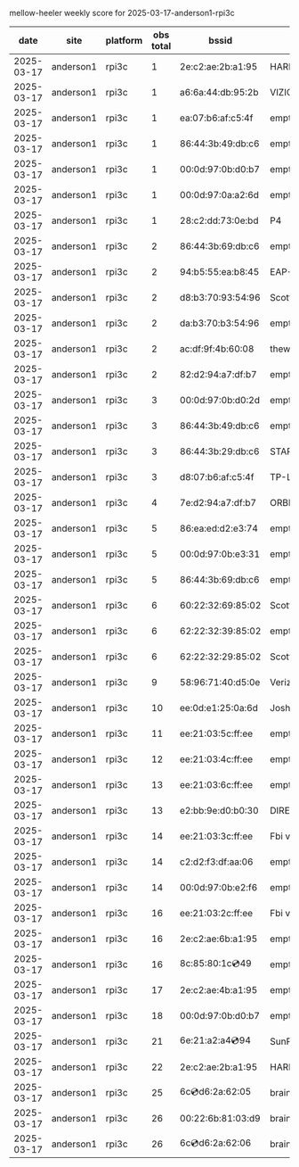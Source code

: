 mellow-heeler weekly score for 2025-03-17-anderson1-rpi3c

|date|site|platform|obs total|bssid|ssid|
|--|--|--|--|--|--|
|2025-03-17|anderson1|rpi3c|1|2e:c2:ae:2b:a1:95|HARMON|
|2025-03-17|anderson1|rpi3c|1|a6:6a:44:db:95:2b|VIZIOCastAudio4426|
|2025-03-17|anderson1|rpi3c|1|ea:07:b6:af:c5:4f|empty_ssid|
|2025-03-17|anderson1|rpi3c|1|86:44:3b:49:db:c6|empty_ssid|
|2025-03-17|anderson1|rpi3c|1|00:0d:97:0b:d0:b7|empty_ssid|
|2025-03-17|anderson1|rpi3c|1|00:0d:97:0a:a2:6d|empty_ssid|
|2025-03-17|anderson1|rpi3c|1|28:c2:dd:73:0e:bd|P4|
|2025-03-17|anderson1|rpi3c|2|86:44:3b:69:db:c6|empty_ssid|
|2025-03-17|anderson1|rpi3c|2|94:b5:55:ea:b8:45|EAP-7D752|
|2025-03-17|anderson1|rpi3c|2|d8:b3:70:93:54:96|Scott WiFi|
|2025-03-17|anderson1|rpi3c|2|da:b3:70:b3:54:96|empty_ssid|
|2025-03-17|anderson1|rpi3c|2|ac:df:9f:4b:60:08|theweef|
|2025-03-17|anderson1|rpi3c|2|82:d2:94:a7:df:b7|empty_ssid|
|2025-03-17|anderson1|rpi3c|3|00:0d:97:0b:d0:2d|empty_ssid|
|2025-03-17|anderson1|rpi3c|3|86:44:3b:49:db:c6|empty_ssid|
|2025-03-17|anderson1|rpi3c|3|86:44:3b:29:db:c6|STARLORD|
|2025-03-17|anderson1|rpi3c|3|d8:07:b6:af:c5:4f|TP-Link_C54F|
|2025-03-17|anderson1|rpi3c|4|7e:d2:94:a7:df:b7|ORBI67|
|2025-03-17|anderson1|rpi3c|5|86:ea:ed:d2:e3:74|empty_ssid|
|2025-03-17|anderson1|rpi3c|5|00:0d:97:0b:e3:31|empty_ssid|
|2025-03-17|anderson1|rpi3c|5|86:44:3b:69:db:c6|empty_ssid|
|2025-03-17|anderson1|rpi3c|6|60:22:32:69:85:02|Scott WiFi|
|2025-03-17|anderson1|rpi3c|6|62:22:32:39:85:02|empty_ssid|
|2025-03-17|anderson1|rpi3c|6|62:22:32:29:85:02|Scott IoT Wifi|
|2025-03-17|anderson1|rpi3c|9|58:96:71:40:d5:0e|Verizon_SLMG6B|
|2025-03-17|anderson1|rpi3c|10|ee:0d:e1:25:0a:6d|JoshLily|
|2025-03-17|anderson1|rpi3c|11|ee:21:03:5c:ff:ee|empty_ssid|
|2025-03-17|anderson1|rpi3c|12|ee:21:03:4c:ff:ee|empty_ssid|
|2025-03-17|anderson1|rpi3c|13|ee:21:03:6c:ff:ee|empty_ssid|
|2025-03-17|anderson1|rpi3c|13|e2:bb:9e:d0:b0:30|DIRECT-9ED03030|
|2025-03-17|anderson1|rpi3c|14|ee:21:03:3c:ff:ee|Fbi van 13|
|2025-03-17|anderson1|rpi3c|14|c2:d2:f3:df:aa:06|empty_ssid|
|2025-03-17|anderson1|rpi3c|14|00:0d:97:0b:e2:f6|empty_ssid|
|2025-03-17|anderson1|rpi3c|16|ee:21:03:2c:ff:ee|Fbi van 13|
|2025-03-17|anderson1|rpi3c|16|2e:c2:ae:6b:a1:95|empty_ssid|
|2025-03-17|anderson1|rpi3c|16|8c:85:80:1c:cd:49|empty_ssid|
|2025-03-17|anderson1|rpi3c|17|2e:c2:ae:4b:a1:95|empty_ssid|
|2025-03-17|anderson1|rpi3c|18|00:0d:97:0b:d0:b7|empty_ssid|
|2025-03-17|anderson1|rpi3c|21|6e:21:a2:a4:cd:94|SunPower21450|
|2025-03-17|anderson1|rpi3c|22|2e:c2:ae:2b:a1:95|HARMON|
|2025-03-17|anderson1|rpi3c|25|6c:cd:d6:2a:62:05|braingang2_5GEXT|
|2025-03-17|anderson1|rpi3c|26|00:22:6b:81:03:d9|braingang2|
|2025-03-17|anderson1|rpi3c|26|6c:cd:d6:2a:62:06|braingang2_2GEXT|
